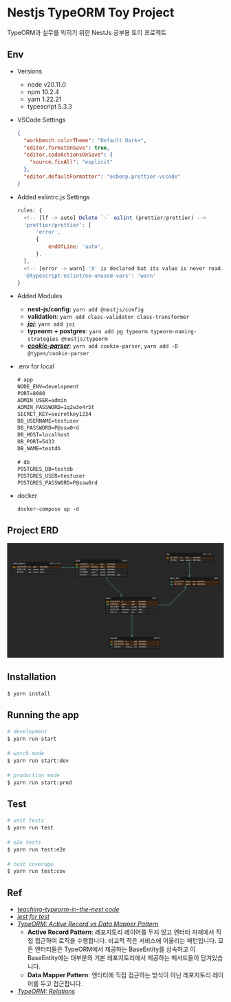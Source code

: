# Nestjs TypeORM Toy Project

TypeORM과 실무를 익히기 위한 NestJs 공부용 토이 프로젝트

## Env

- Versions

  - node v20.11.0
  - npm 10.2.4
  - yarn 1.22.21
  - typescript 5.3.3

- VSCode Settings

  ```json
  {
    "workbench.colorTheme": "Default Dark+",
    "editor.formatOnSave": true,
    "editor.codeActionsOnSave": {
      "source.fixAll": "explicit"
    },
    "editor.defaultFormatter": "esbenp.prettier-vscode"
  }
  ```

- Added eslintrc.js Settings

  ```js
  rules: {
  	<!-- [lf -> auto] Delete `␍` eslint (prettier/prettier) -->
  	'prettier/prettier': [
  		'error',
  		{
  			endOfLine: 'auto',
  		},
  	],
  	<!-- [error -> warn] 'A' is declared but its value is never read. ts(6133) -->
  	'@typescript-eslint/no-unused-vars': 'warn'
  }
  ```

- Added Modules

  - **nest-js/config**: `yarn add @nestjs/config`
  - **validation**: `yarn add class-validator class-transformer`
  - **[_joi_](https://github.com/hapijs/joi)**: `yarn add joi`
  - **typeorm + postgres**: `yarn add pg typeorm typeorm-naming-strategies @nestjs/typeorm`
  - **[_cookie-parser_](https://docs.nestjs.com/techniques/cookies)**: `yarn add cookie-parser`, `yarn add -D @types/cookie-parser`

- .env for local

  ```text
  # app
  NODE_ENV=development
  PORT=8080
  ADMIN_USER=admin
  ADMIN_PASSWORD=1q2w3e4r5t
  SECRET_KEY=secretkey1234
  DB_USERNAME=testuser
  DB_PASSWORD=P@ssw0rd
  DB_HOST=localhost
  DB_PORT=5433
  DB_NAME=testdb

  # db
  POSTGRES_DB=testdb
  POSTGRES_USER=testuser
  POSTGRES_PASSWORD=P@ssw0rd
  ```

- docker
  ```shell
  docker-compose up -d
  ```

## Project ERD

![ERD](./project-erd-img.png)

## Installation

```bash
$ yarn install
```

## Running the app

```bash
# development
$ yarn run start

# watch mode
$ yarn run start:dev

# production mode
$ yarn run start:prod
```

## Test

```bash
# unit tests
$ yarn run test

# e2e tests
$ yarn run test:e2e

# test coverage
$ yarn run test:cov
```

## Ref

- [_teaching-typeorm-in-the-nest code_](https://github.com/amamov/teaching-typeorm-in-the-nest)
- [_jest for test_](https://archive.jestjs.io/docs/en/22.x/getting-started)
- [_TypeORM: Active Record vs Data Mapper Pattern_](https://typeorm.io/active-record-data-mapper#what-is-the-active-record-pattern)
  - **Active Record Pattern**: 레포지토리 레이어를 두지 않고 엔터티 자체에서 직접 접근하여 로직을 수행합니다. 비교적 작은 서비스에 어울리는 패턴입니다. 모든 엔터티들은 TypeORM에서 제공하는 BaseEntity를 상속하고 이 BaseEntity에는 대부분의 기본 레포지토리에서 제공하는 메서드들이 담겨있습니다.
  - **Data Mapper Pattern**: 엔터티에 직접 접근하는 방식이 아닌 레포지토리 레이어를 두고 접근합니다.
- [_TypeORM: Relations_](https://typeorm.io/relations)
